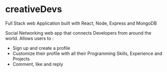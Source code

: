 # creativeDevs

Full Stack web Application built with React, Node, Express and MongoDB

Social Networking web app that connects Developers from around the world. Allows users to :

- Sign up and create a profile
- Customize their profile with all their Programming Skills, Experience and Projects
- Comment, like and reply
